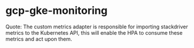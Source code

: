 # gcp-gke-monitoring
Quote:
The custom metrics adapter is responsible for importing stackdriver metrics to the Kubernetes API, this will enable the HPA to consume these metrics and act upon them.
